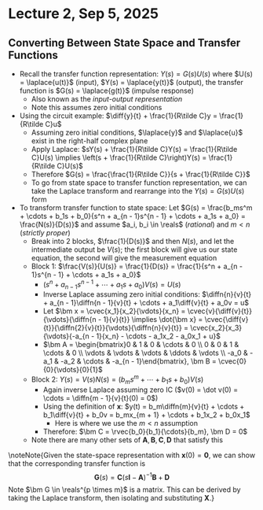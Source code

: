 # Lecture 2, Sep 5, 2025

## Converting Between State Space and Transfer Functions

* Recall the transfer function representation: $Y(s) = G(s)U(s)$ where $U(s) = \laplace{u(t)}$ (input), $Y(s) = \laplace{y(t)}$ (output), the transfer function is $G(s) = \laplace{g(t)}$ (impulse response)
	* Also known as the *input-output representation*
	* Note this assumes zero initial conditions
* Using the circuit example: $\diff{y}{t} + \frac{1}{R\tilde C}y = \frac{1}{R\tilde C}u$
	* Assuming zero initial conditions, $\laplace{y}$ and $\laplace{u}$ exist in the right-half complex plane
	* Apply Laplace: $sY(s) + \frac{1}{R\tilde C}Y(s) = \frac{1}{R\tilde C}U(s) \implies \left(s + \frac{1}{R\tilde C}\right)Y(s) = \frac{1}{R\tilde C}U(s)$
	* Therefore $G(s) = \frac{\frac{1}{R\tilde C}}{s + \frac{1}{R\tilde C}}$
	* To go from state space to transfer function representation, we can take the Laplace transform and rearrange into the $Y(s) = G(s)U(s)$ form
* To transform transfer function to state space: Let $G(s) = \frac{b_ms^m + \cdots + b_1s + b_0}{s^n + a_{n - 1}s^{n - 1} + \cdots + a_1s + a_0} = \frac{N(s)}{D(s)}$ and assume $a_i, b_i \in \reals$ (*rational*) and $m < n$ (*strictly proper*)
	* Break into 2 blocks, $\frac{1}{D(s)}$ and then $N(s)$, and let the intermediate output be $V(s)$; the first block will give us our state equation, the second will give the measurement equation
	* Block 1: $\frac{V(s)}{U(s)} = \frac{1}{D(s)} = \frac{1}{s^n + a_{n - 1}s^{n - 1} + \cdots + a_1s + a_0}$
		* $\left(s^n + a_{n - 1}s^{n - 1} + \cdots + a_1s + a_0\right)V(s) = U(s)$
		* Inverse Laplace assuming zero initial conditions: $\diffn{n}{v}{t} + a_{n - 1}\diffn{n - 1}{v}{t} + \cdots + a_1\diff{v}{t} + a_0v = u$
		* Let $\bm x = \cvec{x_1}{x_2}{\vdots}{x_n} = \cvec{v}{\diff{v}{t}}{\vdots}{\diffn{n - 1}{v}{t}} \implies \dot{\bm x} = \cvec{\diff{v}{t}}{\diffn{2}{v}{t}}{\vdots}{\diffn{n}{v}{t}} = \cvec{x_2}{x_3}{\vdots}{-a_{n - 1}{x_n} - \cdots - a_1x_2 - a_0x_1 + u}$
		* $\bm A = \begin{bmatrix}0 & 1 & 0 & \cdots & 0 \\ 0 & 0 & 1 & \cdots & 0 \\ \vdots & \vdots & \vdots & \ddots & \vdots \\ -a_0 & -a_1 & -a_2 & \cdots & -a_{n - 1}\end{bmatrix}, \bm B = \cvec{0}{0}{\vdots}{0}{1}$
	* Block 2: $Y(s) = V(s)N(s) = \left(b_ms^m + \cdots + b_1s + b_0\right)V(s)$
		* Again inverse Laplace assuming zero IC ($v(0) = \dot v(0) = \cdots = \diffn{m - 1}{v}{t}(0) = 0$)
		* Using the definition of $\bm x$: $y(t) = b_m\diffn{m}{v}{t} + \cdots + b_1\diff{v}{t} + b_0v = b_mx_{m + 1} + \cdots + b_1x_2 + b_0x_1$
			* Here is where we use the $m < n$ assumption
		* Therefore: $\bm C = \rvec{b_0}{b_1}{\cdots}{b_m}, \bm D = 0$
	* Note there are many other sets of $\bm A, \bm B, \bm C, \bm D$ that satisfy this

\noteNote{Given the state-space representation with $\bm x(0) = \bm 0$, we can show that the corresponding transfer function is $$\bm G(s) = \bm C(s\bm I - \bm A)^{-1}\bm B + \bm D$$ Note $\bm G \in \reals^{p \times m}$ is a matrix. This can be derived by taking the Laplace transform, then isolating and substituting $\bm X$.}

